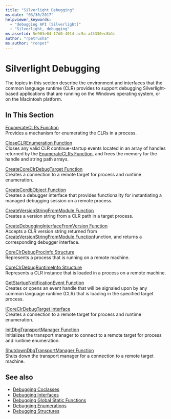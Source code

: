 ```yaml
---
title: "Silverlight Debugging"
ms.date: "03/30/2017"
helpviewer_keywords: 
  - "debugging API [Silverlight]"
  - "Silverlight, debugging"
ms.assetid: 5e903e04-17d0-4014-ac9a-a43330ec8b1c
author: "rpetrusha"
ms.author: "ronpet"
---
```

# Silverlight Debugging
The topics in this section describe the environment and interfaces that the common language runtime (CLR) provides to support debugging Silverlight-based applications that are running on the Windows operating system, or on the Macintosh platform.  
  
## In This Section  
 [EnumerateCLRs Function](../../../../docs/framework/unmanaged-api/debugging/enumerateclrs-function.md)  
 Provides a mechanism for enumerating the CLRs in a process.  
  
 [CloseCLREnumeration Function](../../../../docs/framework/unmanaged-api/debugging/closeclrenumeration-function.md)  
 Closes any valid CLR continue-startup events located in an array of handles returned by the [EnumerateCLRs Function](../../../../docs/framework/unmanaged-api/debugging/enumerateclrs-function.md), and frees the memory for the handle and string path arrays.  
  
 [CreateCoreClrDebugTarget Function](../../../../docs/framework/unmanaged-api/debugging/createcoreclrdebugtarget-function.md)  
 Creates a connection to a remote target for process and runtime enumeration.  
  
 [CreateCordbObject Function](../../../../docs/framework/unmanaged-api/debugging/createcordbobject-function.md)  
 Creates a debugger interface that provides functionality for instantiating a managed debugging session on a remote process.  
  
 [CreateVersionStringFromModule Function](../../../../docs/framework/unmanaged-api/debugging/createversionstringfrommodule-function.md)  
 Creates a version string from a CLR path in a target process.  
  
 [CreateDebuggingInterfaceFromVersion Function](../../../../docs/framework/unmanaged-api/debugging/createdebugginginterfacefromversion-function-for-silverlight.md)  
 Accepts a CLR version string returned from [CreateVersionStringFromModule Function](../../../../docs/framework/unmanaged-api/debugging/createversionstringfrommodule-function.md)function, and returns a corresponding debugger interface.  
  
 [CoreClrDebugProcInfo Structure](../../../../docs/framework/unmanaged-api/debugging/coreclrdebugprocinfo-structure.md)  
 Represents a process that is running on a remote machine.  
  
 [CoreClrDebugRuntimeInfo Structure](../../../../docs/framework/unmanaged-api/debugging/coreclrdebugruntimeinfo-structure.md)  
 Represents a CLR instance that is loaded in a process on a remote machine.  
  
 [GetStartupNotificationEvent Function](../../../../docs/framework/unmanaged-api/debugging/getstartupnotificationevent-function.md)  
 Creates or opens an event handle that will be signaled upon by any common language runtime (CLR) that is loading in the specified target process.  
  
 [ICoreClrDebugTarget Interface](../../../../docs/framework/unmanaged-api/debugging/icoreclrdebugtarget-interface.md)  
 Creates a connection to a remote target for process and runtime enumeration.  
  
 [InitDbgTransportManager Function](../../../../docs/framework/unmanaged-api/debugging/initdbgtransportmanager-function.md)  
 Initializes the transport manager to connect to a remote target for process and runtime enumeration.  
  
 [ShutdownDbgTransportManager Function](../../../../docs/framework/unmanaged-api/debugging/shutdowndbgtransportmanager-function.md)  
 Shuts down the transport manager for a connection to a remote target machine.  
  
## See also
- [Debugging Coclasses](../../../../docs/framework/unmanaged-api/debugging/debugging-coclasses.md)
- [Debugging Interfaces](../../../../docs/framework/unmanaged-api/debugging/debugging-interfaces.md)
- [Debugging Global Static Functions](../../../../docs/framework/unmanaged-api/debugging/debugging-global-static-functions.md)
- [Debugging Enumerations](../../../../docs/framework/unmanaged-api/debugging/debugging-enumerations.md)
- [Debugging Structures](../../../../docs/framework/unmanaged-api/debugging/debugging-structures.md)
